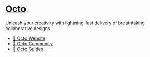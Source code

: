 # [Octo](https://octo.coffee)

 Unleash your creativity with lightning-fast delivery of breathtaking collaborative designs.

 - [🐙 Octo Website](https://octo.coffee)
 - [🌱 Octo Community](https://discord.com/channels/1197421122610806884/1197421195633643530)
 - [🤔 Octo Guides](https://octo.coffee/guides)